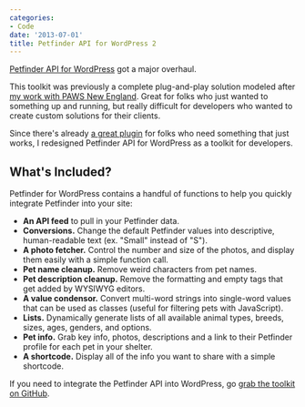 ```yaml
---
categories:
- Code
date: '2013-07-01'
title: Petfinder API for WordPress 2
---
```


<a href="http://cferdinandi.github.io/petfinder-api-for-wordpress/">Petfinder API for WordPress</a> got a major overhaul.

This toolkit was previously a complete plug-and-play solution modeled after <a href="https://gomakethings.com/projects/petfinder-api/">my work with PAWS New England</a>. Great for folks who just wanted to something up and running, but really difficult for developers who wanted to create custom solutions for their clients.

Since there's already <a href="http://wordpress.org/extend/plugins/petfinder-listings/">a great plugin</a> for folks who need something that just works, I redesigned Petfinder API for WordPress as a toolkit for developers.
<!--more-->
<h2>What's Included?</h2>

Petfinder for WordPress contains a handful of functions to help you quickly integrate Petfinder into your site:

<ul>
<li class="space-bottom-small"><strong>An API feed</strong> to pull in your Petfinder data.</li>
<li class="space-bottom-small"><strong>Conversions.</strong> Change the default Petfinder values into descriptive, human-readable text (ex. "Small" instead of "S").</li>
<li class="space-bottom-small"><strong>A photo fetcher.</strong> Control the number and size of the photos, and display them easily with a simple function call.</li>
<li class="space-bottom-small"><strong>Pet name cleanup.</strong> Remove weird characters from pet names.</li>
<li class="space-bottom-small"><strong>Pet description cleanup.</strong> Remove the formatting and empty tags that get added by WYSIWYG editors.</li>
<li><strong>A value condensor.</strong> Convert multi-word strings into single-word values that can be used as classes (useful for filtering pets with JavaScript).</li>
<li class="space-bottom-small"><strong>Lists.</strong> Dynamically generate lists of all available animal types, breeds, sizes, ages, genders, and options.</li>
<li class="space-bottom-small"><strong>Pet info.</strong> Grab key info, photos, descriptions and a link to their Petfinder profile for each pet in your shelter.</li>
<li class="space-bottom-small"><strong>A shortcode.</strong> Display all of the info you want to share with a simple shortcode.</li>
</ul>

If you need to integrate the Petfinder API into WordPress, go <a href="http://cferdinandi.github.io/petfinder-api-for-wordpress/">grab the toolkit on GitHub</a>.